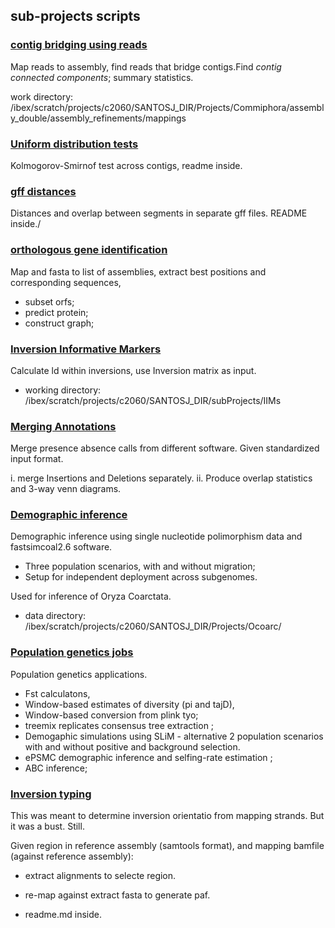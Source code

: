## sub-projects scripts

### [contig bridging using reads](bridge_contigs/)

Map reads to assembly, find reads that bridge contigs.Find *contig connected components*; summary statistics.

work directory:
/ibex/scratch/projects/c2060/SANTOSJ_DIR/Projects/Commiphora/assembly_double/assembly_refinements/mappings

### [Uniform distribution tests](Distribution/)

Kolmogorov-Smirnof test across contigs, readme inside. 

### [gff distances](gff_distances/)

Distances and overlap between segments in separate gff files. README inside./ 

### [orthologous gene identification](GeneXtract_v1/)

Map and fasta to list of assemblies, extract best positions and corresponding sequences, 
- subset orfs; 
- predict protein;
- construct graph; 

### [Inversion Informative Markers](IIMs/)

Calculate ld within inversions, use Inversion matrix as input. 

- working directory: 
/ibex/scratch/projects/c2060/SANTOSJ_DIR/subProjects/IIMs


### [Merging Annotations](merge_PAVs/)

Merge presence absence calls from different software. Given standardized input format. 

i. merge Insertions and Deletions separately.
ii. Produce overlap statistics and 3-way venn diagrams.

### [Demographic inference](Ocoarcata_demography/)

Demographic inference using single nucleotide polimorphism data and fastsimcoal2.6 software.

- Three population scenarios, with and without migration;
- Setup for independent deployment across subgenomes.

Used for inference of Oryza Coarctata.

- data directory:
/ibex/scratch/projects/c2060/SANTOSJ_DIR/Projects/Ocoarc/

### [Population genetics jobs](PopGen/)

Population genetics applications. 

- Fst calculatons, 
- Window-based estimates of diversity (pi and tajD), 
- Window-based conversion from plink tyo; 
- treemix replicates consensus tree extraction ; 
- Demogaphic simulations using SLiM - alternative 2 population scenarios with and without positive and background selection. 
- ePSMC demographic inference and selfing-rate estimation ; 
- ABC inference;

### [Inversion typing](INVtype/)

This was meant to determine inversion orientatio from mapping strands. But it was a bust. Still.

Given region in reference assembly (samtools format), and mapping bamfile (against reference assembly):
- extract alignments to selecte region.
- re-map against extract fasta to generate paf.

- readme.md inside. 


